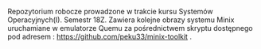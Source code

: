 Repozytorium robocze prowadzone w trakcie kursu Systemów Operacyjnych(I).
Semestr 18Z.
Zawiera kolejne obrazy systemu Minix uruchamiane w emulatorze Quemu za pośrednictwem skryptu dostępnego pod adresem : https://github.com/peku33/minix-toolkit .

